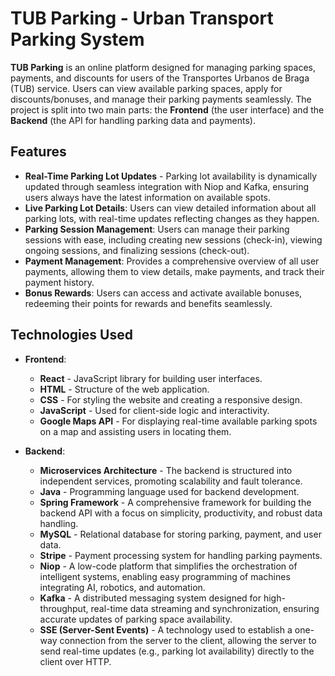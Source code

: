 # TUB Parking - Urban Transport Parking System

**TUB Parking** is an online platform designed for managing parking spaces, payments, and discounts for users of the Transportes Urbanos de Braga (TUB) service. Users can view available parking spaces, apply for discounts/bonuses, and manage their parking payments seamlessly. The project is split into two main parts: the **Frontend** (the user interface) and the **Backend** (the API for handling parking data and payments).

## Features

- **Real-Time Parking Lot Updates** - Parking lot availability is dynamically updated through seamless integration with Niop and Kafka, ensuring users always have the latest information on available spots.
- **Live Parking Lot Details**: Users can view detailed information about all parking lots, with real-time updates reflecting changes as they happen.
- **Parking Session Management**: Users can manage their parking sessions with ease, including creating new sessions (check-in), viewing ongoing sessions, and finalizing sessions (check-out).
- **Payment Management**: Provides a comprehensive overview of all user payments, allowing them to view details, make payments, and track their payment history.
- **Bonus Rewards**: Users can access and activate available bonuses, redeeming their points for rewards and benefits seamlessly.

## Technologies Used

- **Frontend**:

  - **React** - JavaScript library for building user interfaces.
  - **HTML** - Structure of the web application.
  - **CSS** - For styling the website and creating a responsive design.
  - **JavaScript** - Used for client-side logic and interactivity.
  - **Google Maps API** - For displaying real-time available parking spots on a map and assisting users in locating them.

- **Backend**:
  - **Microservices Architecture** - The backend is structured into independent services, promoting scalability and fault tolerance.
  - **Java** - Programming language used for backend development.
  - **Spring Framework** - A comprehensive framework for building the backend API with a focus on simplicity, productivity, and robust data handling.
  - **MySQL** - Relational database for storing parking, payment, and user data.
  - **Stripe** - Payment processing system for handling parking payments.
  - **Niop** - A low-code platform that simplifies the orchestration of intelligent systems, enabling easy programming of machines integrating AI, robotics, and automation.
  - **Kafka** - A distributed messaging system designed for high-throughput, real-time data streaming and synchronization, ensuring accurate updates of parking space availability.
  - **SSE (Server-Sent Events)** - A technology used to establish a one-way connection from the server to the client, allowing the server to send real-time updates (e.g., parking lot availability) directly to the client over HTTP.
